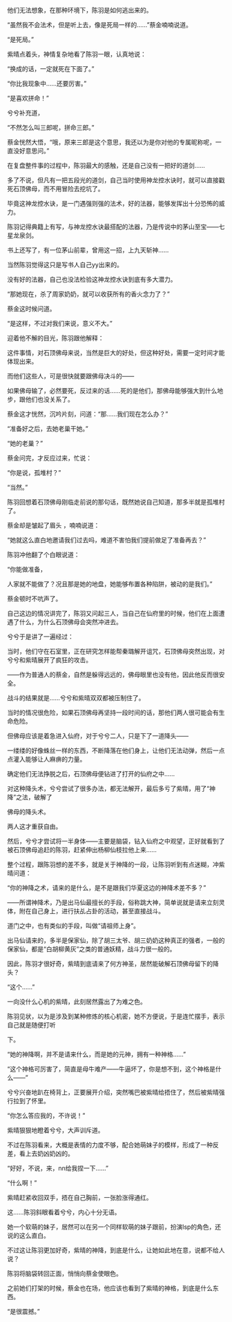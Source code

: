 他们无法想象，在那种环境下，陈羽是如何逃出来的。

“虽然我不会法术，但是听上去，像是死局一样的……”蔡金喃喃说道。

“是死局。”

紫晴点着头，神情复杂地看了陈羽一眼，认真地说：

“换成的话，一定就死在下面了。”

“你比我现象中……还要厉害。”

“是喜欢拼命！”

兮兮补充道，

“不然怎么叫三郎呢，拼命三郎。”

蔡金恍然大悟，“哦，原来三郎是这个意思，我还以为是你对他的专属昵称呢，一直没好意思问。”

在复盘整件事的过程中，陈羽最大的感触，还是自己没有一把好的道剑……

多了不说，但凡有一把五段光的道剑，自己当时使用神龙控水诀时，就可以直接戳死石顶佛母，而不用冒险去挖坑了。

毕竟这神龙控水诀，是一门遇强则强的法术，好的法器，能够发挥出十分恐怖的威力。

陈羽记得典籍上有写，与神龙控水诀最搭配的法器，乃是传说中的茅山至宝——七星龙泉剑。

书上还写了，有一位茅山前辈，曾用这一招，上九天斩神……

当然陈羽觉得这只是写书人自己yy出来的。

没有好的法器，自己也没法检验这神龙控水诀到底有多大潜力。

“那她现在，杀了周家奶奶，就可以收获所有的香火念力了？”

蔡金这时候问道。

“是这样，不过对我们来说，意义不大。”

迎着他不解的目光，陈羽跟他解释：

这件事情，对石顶佛母来说，当然是巨大的好处，但这种好处，需要一定时间才能体现出来。

而他们这些人，可是很快就要跟佛母决斗的——

如果佛母输了，必然要死，反过来的话……死的是他们，那佛母能够强大到什么地步，跟他们也没关系了。

蔡金这才恍然，沉吟片刻，问道：“那……我们现在怎么办？”

“准备好之后，去她老巢干她。”

“她的老巢？”

蔡金问完，才反应过来，忙说：

“你是说，孤堆村？”

“当然。”

陈羽回想着石顶佛母刚临走前说的那句话，既然她说自己知道，那多半就是孤堆村了。

蔡金却是皱起了眉头 ，喃喃说道：

“她就这么直白地邀请我们过去吗，难道不害怕我们提前做足了准备再去？”

陈羽冲他翻了个白眼说道：

“你能做准备，

人家就不能做了？况且那是她的地盘，她能够布置各种陷阱，被动的是我们。”

蔡金顿时不吭声了。

自己这边的情况讲完了，陈羽又问起三人，当自己在仙府里的时候，他们在上面遭遇了什么，为什么石顶佛母会突然冲进去。

兮兮于是讲了一遍经过：

当时，他们守在石室里，正在研究怎样能帮秦璐解开诅咒，石顶佛母突然出现，对兮兮和紫晴展开了疯狂的攻击。

——作为普通人的蔡金，自然是躲得远远的，佛母眼里也没有他，因此他反而很安全。

战斗的结果就是……兮兮和紫晴双双都被压制住了。

当时的情况很危险，如果石顶佛母再坚持一段时间的话，那他们两人很可能会有生命危险。

但佛母应该是着急进入仙府，对于兮兮二人，只是下了一道降头——

一缕缕的好像蛛丝一样的东西，不断降落在他们身上，让他们无法动弹，然后一点点灌入能够让人麻痹的力量。

确定他们无法挣脱之后，石顶佛母便钻进了打开的仙府之中……

对这种降头术，兮兮尝试了很多办法，都无法解开，最后多亏了紫晴，用了“神降”之法，破解了

佛母的降头术。

两人这才重获自由。

然后，兮兮才尝试将一半身体——主要是脑袋，钻入仙府之中观望，正好就看到了被石顶佛母追赶的陈羽，赶紧伸出杨柳仙枝拉他上来……

整个过程，跟陈羽想的差不多，就是关于神降的一段，让陈羽听到有点迷糊，冲紫晴问道：

“你的神降之术，请来的是什么，是不是跟我们华夏这边的神降术差不多？”

——所谓神降术，乃是出马仙最擅长的手段，俗称跳大神，简单说就是请来立刻灵体，附在自己身上，进行扶乩占卦的活动，甚至直接战斗。

道门之中，也有类似的手段，叫做“请祖师上身”。

出马仙请来的，多半是保家仙，除了胡三太爷、胡三奶奶这种真正的强者，一般的保家仙，都是“白胡柳黄灰”之类的普通妖精，战斗力很一般的。

因此，陈羽才很好奇，紫晴到底请来了何方神圣，居然能破解石顶佛母留下的降头？

“这个……”

一向没什么心机的紫晴，此刻居然露出了为难之色。

陈羽见状，以为是涉及到某种修炼的核心机密，她不方便说，于是连忙摆手，表示自己就是随便打听

下。

“她的神降啊，并不是请来什么，而是她的元神，拥有一种神格……”

“这个神格可厉害了，简直是母牛难产——牛逼坏了，你是想不到，这个神格是什么——”

兮兮兴奋地趴在椅背上，正要展开介绍，突然嘴巴被紫晴给捂住了，然后被紫晴强行拉到了怀里。

“你怎么答应我的，不许说！”

紫晴狠狠地瞪着兮兮，大声训斥道。

不过在陈羽看来，大概是表情的力度不够，配合她萌妹子的模样，形成了一种反差，看上去奶凶奶凶的。

“好好，不说，来，nn给我捏一下……”

“什么啊！”

紫晴赶紧收回双手，捂在自己胸前，一张脸涨得通红。

这……陈羽斜眼看着兮兮，内心十分无语。

她一个软萌的妹子，居然可以在另一个同样软萌的妹子跟前，扮演lsp的角色，还说的这么直白。

不过这让陈羽更加好奇，紫晴的神降，到底是什么，让她如此地在意，说都不给人说？

陈羽将脑袋转回正面，悄悄向蔡金使眼色。

之前她们打架的时候，蔡金也在场，他应该也看到了紫晴的神格，到底是什么东西。

“是很震撼。”
